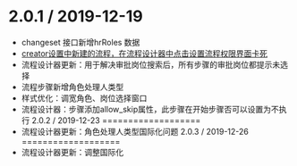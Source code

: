 2.0.1 / 2019-12-19
===================
* changeset 接口新增hrRoles 数据
* [creator设置中新建的流程，在流程设计器中点击设置流程权限界面卡死](https://github.com/steedos/steedos-project-dzug/issues/254)
* 流程设计器更新：用于解决审批岗位搜索后，所有步骤的审批岗位都提示未选择
* 流程步骤新增角色处理人类型
* 样式优化：调宽角色、岗位选择窗口
* 流程设计器：步骤添加allow_skip属性，此步骤在开始步骤否可以设置为不执行
2.0.2 / 2019-12-23
===================
* 流程设计器更新：角色处理人类型国际化问题
2.0.3 / 2019-12-26
===================
* 流程设计器更新：调整国际化
